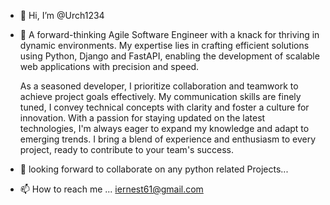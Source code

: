 - 👋 Hi, I’m @Urch1234
- 👀 A forward-thinking Agile Software Engineer with a knack for thriving in dynamic environments. My expertise lies in crafting efficient solutions using Python, Django and                FastAPI, enabling the development of scalable web applications with precision and speed.

    As a seasoned developer, I prioritize collaboration and teamwork to achieve project goals effectively. My communication skills are finely tuned, I convey technical                    concepts with clarity and foster a culture for innovation. With a passion for staying updated on the latest technologies, I'm always eager to expand my knowledge and adapt to             emerging trends. I bring a blend of experience and enthusiasm to every project, ready to contribute to your team's success.
- 💞️ looking forward to collaborate on any python related Projects...
- 📫 How to reach me ... iernest61@gmail.com

<!---
Urch1234/Urch1234 is a ✨ special ✨ repository because its `README.md` (this file) appears on your GitHub profile.
You can click the Preview link to take a look at your changes.
--->
